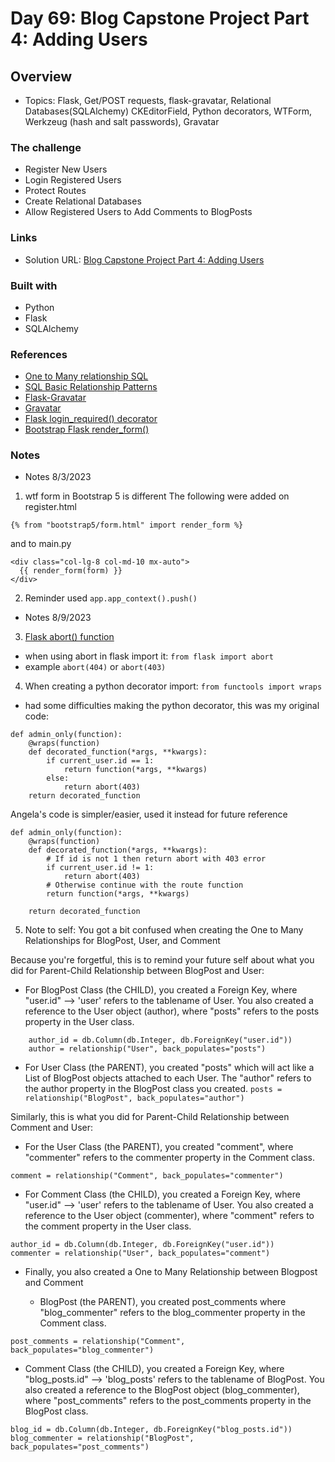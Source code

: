 # Day 69: Blog Capstone Project Part 4: Adding Users

## Overview

- Topics: Flask, Get/POST requests, flask-gravatar, Relational Databases(SQLAlchemy)
CKEditorField, Python decorators, WTForm, Werkzeug (hash and salt passwords), Gravatar


### The challenge

- Register New Users
- Login Registered Users
- Protect Routes
- Create Relational Databases
- Allow Registered Users to Add Comments to BlogPosts

### Links

- Solution URL: [Blog Capstone Project Part 4: Adding Users](https://github.com/Mikerniker/100_Days_of_Python/tree/main/Day69)

### Built with

- Python
- Flask
- SQLAlchemy

### References

- [One to Many relationship SQL](https://docs.sqlalchemy.org/en/20/orm/basic_relationships.html#one-to-many)
- [SQL Basic Relationship Patterns](https://docs.sqlalchemy.org/en/20/orm/basic_relationships.html)
- [Flask-Gravatar](https://flask-gravatar.readthedocs.io/en/latest/)
- [Gravatar](https://en.gravatar.com/)
- [Flask login_required() decorator](https://flask.palletsprojects.com/en/2.3.x/patterns/viewdecorators/)
- [Bootstrap Flask render_form()](https://bootstrap-flask.readthedocs.io/en/stable/basic/#macros)

### Notes
- Notes 8/3/2023
1. wtf form in Bootstrap 5 is different
The following were added on register.html
```
{% from "bootstrap5/form.html" import render_form %}
```
and to main.py
```
<div class="col-lg-8 col-md-10 mx-auto">
  {{ render_form(form) }}
</div>
```
2. Reminder used  ```app.app_context().push()```

- Notes 8/9/2023
3. [Flask abort() function](https://flask.palletsprojects.com/en/2.3.x/api/#flask.abort) 
- when using abort in flask import it: ```from flask import abort```
- example ```abort(404)``` or ```abort(403)```

4. When creating a python decorator import: ```from functools import wraps```
- had some difficulties making the python decorator, this was my original code:
```
def admin_only(function):
    @wraps(function)
    def decorated_function(*args, **kwargs):
        if current_user.id == 1:
            return function(*args, **kwargs)
        else:
            return abort(403)
    return decorated_function
```
Angela's code is simpler/easier, used it instead for future reference
```
def admin_only(function):
    @wraps(function)
    def decorated_function(*args, **kwargs):
        # If id is not 1 then return abort with 403 error
        if current_user.id != 1:
            return abort(403)
        # Otherwise continue with the route function
        return function(*args, **kwargs)

    return decorated_function
```
5. Note to self: You got a bit confused when creating the One to Many Relationships for BlogPost,
User, and Comment

Because you're forgetful, this is to remind your future self about what you did for Parent-Child Relationship between BlogPost and User:

  - For BlogPost Class (the CHILD), you created a Foreign Key, where "user.id" --> 'user' refers to the tablename of User. You also created a reference to the User object (author), where "posts" refers to the posts property in the User class.
```
    author_id = db.Column(db.Integer, db.ForeignKey("user.id"))
    author = relationship("User", back_populates="posts")
```

  - For User Class (the PARENT), you created "posts" which will act like a List of BlogPost objects attached to each User. The "author" refers to the author property in the BlogPost class you created.
```posts = relationship("BlogPost", back_populates="author")```

Similarly, this is what you did for Parent-Child Relationship between Comment and User:     

  - For the User Class (the PARENT), you created "comment", where "commenter" refers to the commenter property in the Comment class.

```comment = relationship("Comment", back_populates="commenter")```

  - For Comment Class (the CHILD), you created a Foreign Key, where "user.id" --> 'user' refers to the tablename of User. You also created a reference to the User object (commenter), where "comment" refers to the comment property in the User class.

```
author_id = db.Column(db.Integer, db.ForeignKey("user.id"))
commenter = relationship("User", back_populates="comment")
```
- Finally, you also created a One to Many Relationship between Blogpost and Comment

  - BlogPost (the PARENT), you created post_comments where "blog_commenter" refers to the blog_commenter property in the Comment class.
```
post_comments = relationship("Comment", back_populates="blog_commenter")
```
  - Comment Class (the CHILD), you created a Foreign Key, where "blog_posts.id" --> 'blog_posts' refers to the tablename of BlogPost. You also created a reference to the BlogPost object (blog_commenter), where "post_comments" refers to the post_comments property in the BlogPost class.

```
blog_id = db.Column(db.Integer, db.ForeignKey("blog_posts.id"))
blog_commenter = relationship("BlogPost", back_populates="post_comments")
```